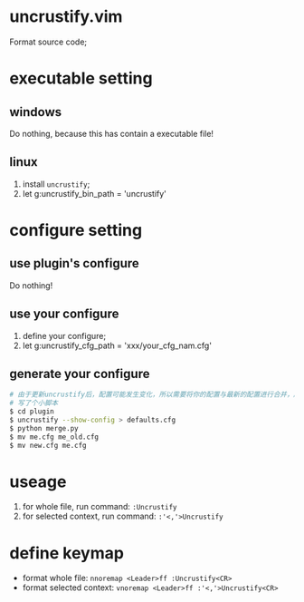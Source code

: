 # uncrustify.vim
Format source code;

# executable setting
## windows
Do nothing, because this has contain a executable file!

## linux
1. install `uncrustify`;
2. let g:uncrustify_bin_path = 'uncrustify'

# configure setting
## use plugin's configure
Do nothing!

## use your configure
1. define your configure;
2. let g:uncrustify_cfg_path = 'xxx/your_cfg_nam.cfg'

## generate your configure
```bash
# 由于更新uncrustify后，配置可能发生变化，所以需要将你的配置与最新的配置进行合并，所以
# 写了个小脚本
$ cd plugin
$ uncrustify --show-config > defaults.cfg
$ python merge.py
$ mv me.cfg me_old.cfg
$ mv new.cfg me.cfg
```

# useage
1. for whole file, run command: `:Uncrustify`
2. for selected context, run command: `:'<,'>Uncrustify`

# define keymap
* format whole file: `nnoremap <Leader>ff :Uncrustify<CR>`
* format selected context: `vnoremap <Leader>ff :'<,'>Uncrustify<CR>`

